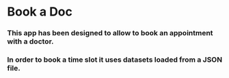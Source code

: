 # Book a Doc

### This app has been designed to allow to book an appointment with a doctor.		
### In order to book a time slot it uses datasets loaded from a JSON file.
